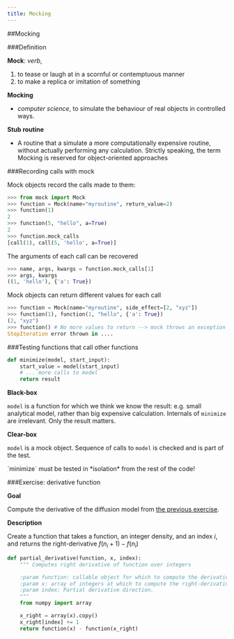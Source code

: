 ```yaml
---
title: Mocking
---
```


##Mocking

###Definition

**Mock**: *verb*,

1. to tease or laugh at in a scornful or contemptuous manner
2. to make a replica or imitation of something

<div class="fragment roll-in">

**Mocking**

- *computer science*, to simulate the behaviour of real objects in controlled ways.
</div>

<div class="fragment roll-in">

**Stub routine**

- A routine that a simulate a more computationally expensive routine, without actually performing any calculation. Strictly speaking, the term Mocking is reserved for object-oriented approaches
</div>

###Recording calls with mock

Mock objects record the calls made to them:

``` python
>>> from mock import Mock
>>> function = Mock(name="myroutine", return_value=2)
>>> function(1)
2
>>> function(5, "hello", a=True)
2
>>> function.mock_calls
[call(1), call(5, 'hello', a=True)]
```

The arguments of each call can be recovered

``` python
>>> name, args, kwargs = function.mock_calls[1]
>>> args, kwargs
((1, 'hello'), {'a': True})
```

Mock objects can return different values for each call

``` python
>>> function = Mock(name="myroutine", side_effect=[2, "xyz"])
>>> function(1), function(1, "hello", {'a': True})
(2, "xyz")
>>> function() # No more values to return --> mock throws an exception
StopIteration error thrown in ....
```

###Testing functions that call other functions

``` python
def minimize(model, start_input):
    start_value = model(start_input)
    # ... more calls to model
    return result
```

**Black-box**

`model` is a function for which we think we know the result: e.g. small analytical model, rather than big expensive calculation. Internals of `minimize` are irrelevant. Only the result matters.

**Clear-box**

`model` is a mock object. Sequence of calls to `model` is checked and is part of the test.

<div class="fragment fade-in">
`minimize` must be tested in *isolation* from the rest of the code!
</div>

###Exercise: derivative function

**Goal**

Compute the derivative of the diffusion model from [the previous exercise](#/diffusion).

**Description**

Create a function that takes a function, an integer density, and an index $i$, and returns the right-derivative   $f(n_i + 1) - f(n_i)$

``` python
def partial_derivative(function, x, index):
    """ Computes right derivative of function over integers

    :param function: callable object for which to compute the derivative
    :param x: array of integers at which to compute the right-derivative
    :param index: Partial derivative direction.
    """
    from numpy import array

    x_right = array(x).copy()
    x_right[index] += 1
    return function(x) - function(x_right)
```

